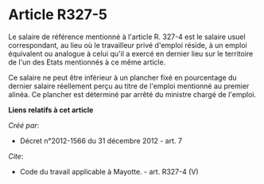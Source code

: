 # Article R327-5

Le salaire de référence mentionné à l'article R. 327-4 est le salaire usuel correspondant, au lieu où le travailleur privé
d'emploi réside, à un emploi équivalent ou analogue à celui qu'il a exercé en dernier lieu sur le territoire de l'un des
Etats mentionnés à ce même article. 

Ce salaire ne peut être inférieur à un plancher fixé en pourcentage du dernier salaire réellement perçu au titre de l'emploi
mentionné au premier alinéa. Ce plancher est déterminé par arrêté du ministre chargé de l'emploi.

**Liens relatifs à cet article**

_Créé par_:

  - Décret n°2012-1566 du 31 décembre 2012 - art. 7

_Cite_:

  - Code du travail applicable à Mayotte. - art. R327-4 (V)
